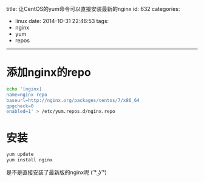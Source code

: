 title: 让CentOS的yum命令可以直接安装最新的nginx
id: 632
categories:
  - linux
date: 2014-10-31 22:46:53
tags:
  - nginx
  - yum
  - repos
---

# 添加nginx的repo
```bash
echo '[nginx]
name=nginx repo
baseurl=http://nginx.org/packages/centos/7/x86_64
gpgcheck=0
enabled=1' > /etc/yum.repos.d/nginx.repo
```

# 安装
```bash
yum update
yum install nginx
```

是不是直接安装了最新版的nginx呢
 ( ͡° ͜ʖ ͡°) 

